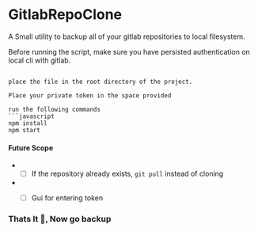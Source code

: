 # GitlabRepoClone

A Small utility to backup all of your gitlab repositories to local filesystem.

Before running the script, make sure you have persisted authentication on local cli with gitlab.



```

place the file in the root directory of the project.

Place your private token in the space provided

run the following commands
```javascript
npm install
npm start
```

#### Future Scope
* - [ ] If the repository already exists, `git pull` instead of cloning
* - [ ] Gui for entering token


### Thats It :rocket:, Now go backup
